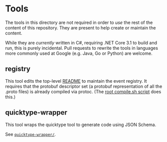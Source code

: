 # Tools

The tools in this directory are not required in order to *use* the
rest of the content of this repository. They are present to help
create or maintain the content.

While they are *currently* written in C#, requiring .NET Core 3.1 to
build and run, this is purely incidental. Pull requests to rewrite
the tools in languages more commonly used at Google (e.g. Java, Go
or Python) are welcome.

## registry

This tool edits the top-level [README](../README.md) to maintain the
event registry. It requires that the protobuf descriptor set (a
protobuf representation of all the .proto files) is already
compiled via protoc. (The [root compile.sh script](../compile.sh)
does this.)

## quicktype-wrapper

This tool wraps the quicktype tool to generate code using JSON Schema.

See [`quicktype-wrapper/`](./quicktype-wrapper/README.md).
